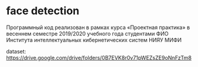 # face detection
Программный код реализован в рамках курса «Проектная практика» в весеннем семестре 2019/2020 учебного года студентами ФИО Института интеллектуальных кибернетических систем НИЯУ МИФИ

dataset: https://drive.google.com/drive/folders/0B7EVK8r0v71pWEZsZE9oNnFzTm8
